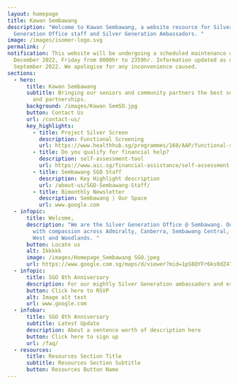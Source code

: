 ```yaml
---
layout: homepage
title: Kawan Sembawang
description: "Welcome to Kawan Sembawang, a website resource for Silver
  Generation Office staff and Silver Generation Ambassadors. "
image: /images/isomer-logo.svg
permalink: /
notification: This website will be undergoing a scheduled maintenance on 31
  December 2022, Friday from 0000hr to 2359hr. Information updated as of 9
  September 2022. We apologise for any inconvenience caused.
sections:
  - hero:
      title: Kawan Sembawang
      subtitle: Bringing our seniors and community partners the best service, care,
        and partnerships.
      background: /images/Kawan SemSO.jpg
      button: Contact Us
      url: /contact-us/
      key_highlights:
        - title: Project Silver Screen
          description: Functional Screening
          url: https://www.healthhub.sg/programmes/160/AAP/functional-screening
        - title: Do you qualify for financial help?
          description: self-assessment-tool
          url: https://www.aic.sg/financial-assistance/self-assessment-tool
        - title: Sembawang SGO Staff
          description: Key Highlight description
          url: /about-us/SGO-Sembawang-Staff/
        - title: Bimonthly Newsletter
          description: Sembawang | Our Space
          url: www.google.com
  - infopic:
      title: Welcome,
      description: "We are the Silver Generation Office @ Sembawang. Our staff serve
        with compassion across Admiralty, Canberra, Sembawang Central, Sembawang
        West and Woodlands. "
      button: Locate us
      alt: Ikkkkk
      image: /images/Homepage_Sembawang SGO.jpeg
      url: https://www.google.com.sg/maps/d/viewer?mid=1pS8QYFr6ks0dZ47So3BzMiwpqVhxmb7c&hl=en_GB&ll=1.3593061164125717%2C103.83711189999998&z=13
  - infopic:
      title: SGO 8th Anniversary
      description: For our mightly Silver Generation ambassadors and esteemed partners
      button: Click here to RSVP
      alt: Image alt text
      url: www.google.com
  - infobar:
      title: SGO 8th Anniversary
      subtitle: Latest Update
      description: About a sentence worth of description here
      button: Click here to sign up
      url: /faq/
  - resources:
      title: Resources Section Title
      subtitle: Resources Section Subtitle
      button: Resources Button Name
---
```

